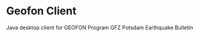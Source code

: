 Geofon Client
=============

Java desktop client for GEOFON Program GFZ Potsdam Earthquake Bulletin
